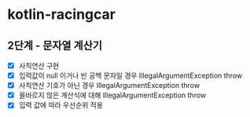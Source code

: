 # kotlin-racingcar

## 2단계 - 문자열 계산기

- [x] 사칙연산 구현
- [x] 입력값이 null 이거나 빈 공백 문자일 경우 IllegalArgumentException throw
- [x] 사칙연산 기호가 아닌 경우 IllegalArgumentException throw
- [x] 올바르지 않은 계산식에 대해 IllegalArgumentException throw
- [x] 입력 값에 따라 우선순위 적용
